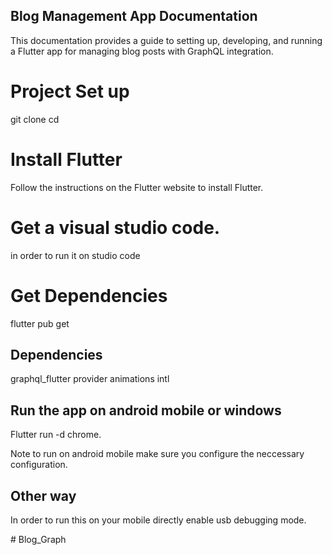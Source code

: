 ## Blog Management App Documentation
This documentation provides a guide to setting up, developing, and running a Flutter app for managing blog posts with GraphQL integration.

# Project Set up
git clone <repository-url>
cd <repository-directory>
# Install Flutter
Follow the instructions on the Flutter website to install Flutter.
# Get a visual studio code.
in order to run it on studio code
# Get Dependencies
flutter pub get
## Dependencies 
graphql_flutter
provider
animations
intl
## Run the app on android mobile or windows
Flutter run -d chrome.

Note to run on android mobile make sure you configure the neccessary configuration.

## Other way
In order to run this on your mobile directly enable usb debugging mode.




 
 #   B l o g _ G r a p h 
 
 
